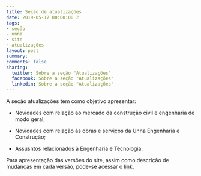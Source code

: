 ```yaml
---
title: Seção de atualizações
date: 2019-05-17 00:00:00 Z
tags:
- seção
- unna
- site
- atualizações
layout: post
summary: 
comments: false
sharing:
  twitter: Sobre a seção "Atualizações"
  facebook: Sobre a seção "Atualizações"
  linkedin: Sobre a seção "Atualizações"
---
```


A seção atualizações tem como objetivo apresentar:

- Novidades com relação ao mercado da construção civil e engenharia de modo geral;
  
- Novidades com relação às obras e serviços da Unna Engenharia e Construção;
  
- Assusntos relacionados à Engenharia e Tecnologia.

Para apresentação das versões do site, assim como descrição de mudanças em cada versão, pode-se acessar o [link](version_.html).
